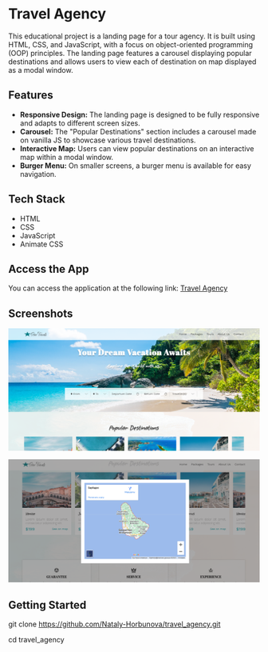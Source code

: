 # Travel Agency

This educational project is a landing page for a tour agency. It is built using HTML, CSS, and JavaScript, with a focus on object-oriented programming (OOP) principles. The landing page features a carousel displaying popular destinations and allows users to view each of destination on map displayed as a modal window.

## Features

- **Responsive Design:** The landing page is designed to be fully responsive and adapts to different screen sizes.
- **Carousel:** The "Popular Destinations" section includes a carousel made on vanilla JS to showcase various travel destinations.
- **Interactive Map:** Users can view popular destinations on an interactive map within a modal window.
- **Burger Menu:** On smaller screens, a burger menu is available for easy navigation.

## Tech Stack

- HTML
- CSS
- JavaScript
- Animate CSS

## Access the App

You can access the application at the following link: [Travel Agency ](https://nataly-horbunova.github.io/travel_agency/)

## Screenshots

![Main](assets/screenshots/main.png)

![Map](assets/screenshots/map.png)

## Getting Started

git clone https://github.com/Nataly-Horbunova/travel_agency.git

cd travel_agency
